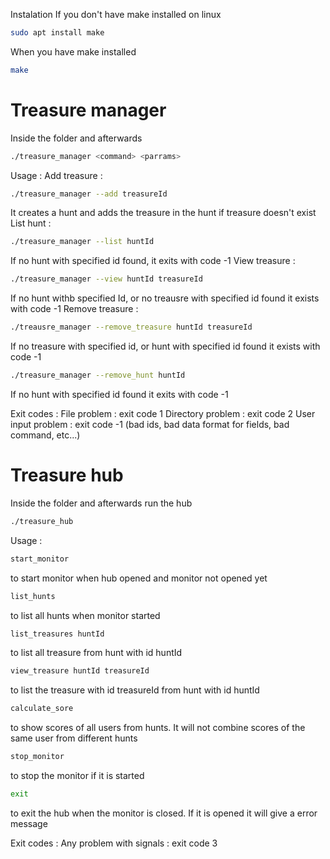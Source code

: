 Instalation
If you don't have make installed on linux
```bash
sudo apt install make
```
When you have make installed
```bash
make
```

<h1>Treasure manager</h1>

Inside the folder and afterwards
```bash
./treasure_manager <command> <parrams>
```

Usage :
Add treasure :
```bash
./treasure_manager --add treasureId
```
It creates a hunt and adds the treasure in the hunt if treasure doesn't exist
List hunt :
```bash
./treasure_manager --list huntId
```
If no hunt with specified id found, it exits with code -1
View treasure :
```bash
./treasure_manager --view huntId treasureId
```
If no hunt withb specified Id, or no treausre with specified id found it exists with code -1
Remove treasure :
```bash
./treausre_manager --remove_treasure huntId treasureId
```
If no treasure with specified id, or hunt with specified id found it exists with code -1
```bash
./treasure_manager --remove_hunt huntId
```
If no hunt with specified id found it exits with code -1

Exit codes :
File problem : exit code 1
Directory problem : exit code 2
User input problem : exit code -1 (bad ids, bad data format for fields, bad command, etc...)

<h1>Treasure hub</h1>

Inside the folder and afterwards run the hub
```bash
./treasure_hub
```

Usage :
```bash
start_monitor
```
to start monitor when hub opened and monitor not opened yet
```bash
list_hunts
```
to list all hunts when monitor started
```bash
list_treasures huntId
```
to list all treasure from hunt with id huntId
```bash
view_treasure huntId treasureId
```
to list the treasure with id treasureId from hunt with id huntId
```bash
calculate_sore
```
to show scores of all users from hunts. It will not combine scores of the same user from different hunts
```bash
stop_monitor
```
to stop the monitor if it is started
```bash
exit
```
to exit the hub when the monitor is closed. If it is opened it will give a error message

Exit codes :
Any problem with signals : exit code 3
